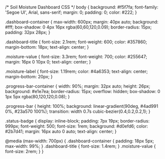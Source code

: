 
/* Soil Moisture Dashboard CSS */
body {
  background: #f5f7fa;
  font-family: 'Segoe UI', Arial, sans-serif;
  margin: 0;
  padding: 0;
  color: #222;
}

.dashboard-container {
  max-width: 600px;
  margin: 40px auto;
  background: #fff;
  box-shadow: 0 4px 16px rgba(60,60,120,0.09);
  border-radius: 15px;
  padding: 32px 28px;
}

.dashboard-title {
  font-size: 2.1rem;
  font-weight: 600;
  color: #357860;
  margin-bottom: 18px;
  text-align: center;
}

.moisture-value {
  font-size: 3.3rem;
  font-weight: 700;
  color: #255647;
  margin: 16px 0 10px 0;
  text-align: center;
}

.moisture-label {
  font-size: 1.19rem;
  color: #4a6353;
  text-align: center;
  margin-bottom: 20px;
}

.progress-bar-container {
  width: 90%;
  margin: 32px auto;
  height: 26px;
  background: #e1e7ea;
  border-radius: 15px;
  overflow: hidden;
  box-shadow: 0 1px 5px rgba(80,120,120,0.08);
}

.progress-bar {
  height: 100%;
  background: linear-gradient(90deg, #4ad991 0%, #23a570 100%);
  transition: width 0.7s cubic-bezier(0.4,0.2,0.2,1);
}

.status-badge {
  display: inline-block;
  padding: 7px 19px;
  border-radius: 999px;
  font-weight: 500;
  font-size: 1rem;
  background: #d0efd6;
  color: #2b7d41;
  margin: 16px auto 0 auto;
  text-align: center;
}

@media (max-width: 700px) {
  .dashboard-container {
    padding: 18px 5px;
    max-width: 99%;
  }
  .dashboard-title {
    font-size: 1.4rem;
  }
  .moisture-value {
    font-size: 2rem;
  }
}